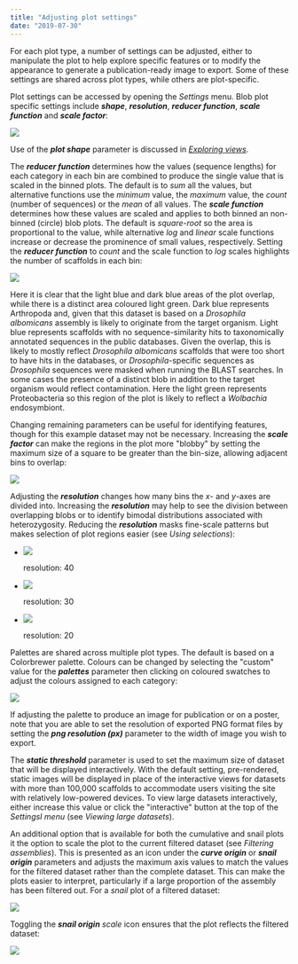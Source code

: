 ```yaml
---
title: "Adjusting plot settings"
date: "2019-07-30"
---
```


For each plot type, a number of settings can be adjusted, either to manipulate the plot to help explore specific features or to modify the appearance to generate a publication-ready image to export. Some of these settings are shared across plot types, while others are plot-specific.

Plot settings can be accessed by opening the _Settings_ menu. Blob plot specific settings include **_shape_**, **_resolution_**, **_reducer function_**, **_scale function_** and **_scale factor_**:

![](images/Screenshot-2019-07-30-at-09.02.4-1-1024x831.jpg)

Use of the **_plot shape_** parameter is discussed in _[Exploring views](https://blobtoolkit.genomehubs.org/btk-viewer/viewer-tutorials/exploring-views/)_.

The _**reducer function**_ determines how the values (sequence lengths) for each category in each bin are combined to produce the single value that is scaled in the binned plots. The default is to _sum_ all the values, but alternative functions use the _minimum_ value, the _maximum_ value, the _count_ (number of sequences) or the _mean_ of all values. The _**scale function**_ determines how these values are scaled and applies to both binned an non-binned (circle) blob plots. The default is _square-root_ so the area is proportional to the value, while alternative _log_ and _linear_ scale functions increase or decrease the prominence of small values, respectively. Setting the _**reducer function**_ to _count_ and the scale function to _log_ scales highlights the number of scaffolds in each bin:

![](images/Screenshot-2019-07-30-at-15.26.21-1024x831.jpg)

Here it is clear that the light blue and dark blue areas of the plot overlap, while there is a distinct area coloured light green. Dark blue represents Arthropoda and, given that this dataset is based on a _Drosophila albomicans_ assembly is likely to originate from the target organism. Light blue represents scaffolds with no sequence-similarity hits to taxonomically annotated sequences in the public databases. Given the overlap, this is likely to mostly reflect _Drosophila albomicans_ scaffolds that were too short to have hits in the databases, or _Drosophila_\-specific sequences as _Drosophila_ sequences were masked when running the BLAST searches. In some cases the presence of a distinct blob in addition to the target organism would reflect contamination. Here the light green represents Proteobacteria so this region of the plot is likely to reflect a _Wolbachia_ endosymbiont.

Changing remaining parameters can be useful for identifying features, though for this example dataset may not be necessary. Increasing the _**scale factor**_ can make the regions in the plot more "blobby" by setting the maximum size of a square to be greater than the bin-size, allowing adjacent bins to overlap:

![](images/Screenshot-2019-07-30-at-15.47.54-1024x831.jpg)

Adjusting the _**resolution**_ changes how many bins the _x_\- and _y_\-axes are divided into. Increasing the _**resolution**_ may help to see the division between overlapping blobs or to identify bimodal distributions associated with heterozygosity. Reducing the _**resolution**_ masks fine-scale patterns but makes selection of plot regions easier (see _Using selections_):

- ![](images/ACVV01.blob_.square-6-1024x1024.png)
    
    resolution: 40
    
- ![](images/ACVV01.blob_.square-5-1024x1024.png)
    
    resolution: 30
    
- ![](images/ACVV01.blob_.square-4-1024x1024.png)
    
    resolution: 20
    

Palettes are shared across multiple plot types. The default is based on a Colorbrewer palette. Colours can be changed by selecting the "custom" value for the _**palettes**_ parameter then clicking on coloured swatches to adjust the colours assigned to each category:

![](images/Screenshot-2019-07-30-at-15.58.31-1024x823.jpg)

If adjusting the palette to produce an image for publication or on a poster, note that you are able to set the resolution of exported PNG format files by setting the _**png resolution (px)**_ parameter to the width of image you wish to export.

The _**static threshold**_ parameter is used to set the maximum size of dataset that will be displayed interactively. With the default setting, pre-rendered, static images will be displayed in place of the interactive views for datasets with more than 100,000 scaffolds to accommodate users visiting the site with relatively low-powered devices. To view large datasets interactively, either increase this value or click the "interactive" button at the top of the _SettingsI menu_ (see _Viewing large datasets_).

An additional option that is available for both the cumulative and snail plots it the option to scale the plot to the current filtered dataset (see _Filtering assemblies_). This is presented as an icon under the _**curve origin**_ or _**snail origin**_ parameters and adjusts the maximum axis values to match the values for the filtered dataset rather than the complete dataset. This can make the plots easier to interpret, particularly if a large proportion of the assembly has been filtered out. For a _snail_ plot of a filtered dataset:

![](images/Screenshot-2019-07-30-at-16.27.35-1024x823.jpg)

Toggling the _**snail origin**_ _scale_ icon ensures that the plot reflects the filtered dataset:

![](images/Screenshot-2019-07-30-at-16.27.45-1024x831.jpg)
